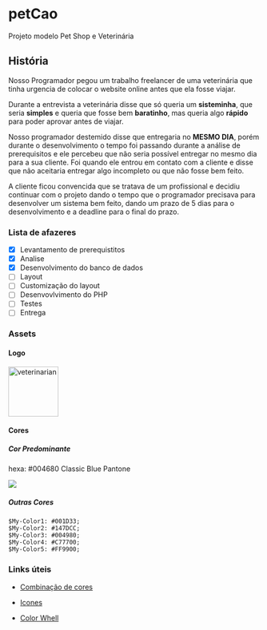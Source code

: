 # petCao
Projeto modelo Pet Shop e Veterinária

## História

Nosso Programador pegou um trabalho freelancer de uma veterinária que tinha urgencia de colocar o website online antes que ela fosse viajar.

Durante a entrevista a veterinária disse que só queria um **sisteminha**, que seria **simples** e queria que fosse bem **baratinho**, mas  queria algo **rápido** para poder aprovar antes de viajar.

Nosso programador destemido disse que entregaria no **MESMO DIA**, porém durante o desenvolvimento o tempo foi passando durante a análise de prerequisitos e ele percebeu que não seria possível entregar no mesmo dia para a sua cliente. Foi quando ele entrou em contato com a cliente e disse que não aceitaria entregar algo incompleto ou que não fosse bem feito.

A cliente ficou convencida que se tratava de um profissional e decidiu continuar com o projeto dando o tempo que o programador precisava para desenvolver um sistema bem feito, dando um prazo de 5 dias para o desenvolvimento e a deadline para o final do prazo.

### Lista de afazeres

- [x] Levantamento de prerequistitos
- [x] Analise
- [x] Desenvolvimento do banco de dados
- [ ] Layout
- [ ] Customização do layout
- [ ] Desenvovlvimento do PHP
- [ ] Testes
- [ ] Entrega

### Assets

#### Logo

<img src="https://user-images.githubusercontent.com/60659583/73879731-c09ce700-483b-11ea-9d27-0fbe63a87835.png" width="100" height="100" alt="veterinarian">

#### Cores

##### Cor Predominante

hexa: #004680 Classic Blue Pantone

<img src="https://user-images.githubusercontent.com/60659583/73768037-1b104780-4757-11ea-8bd4-9a2712b79b8a.png">


##### Outras Cores

```
$My-Color1: #001D33;
$My-Color2: #147DCC;
$My-Color3: #004980;
$My-Color4: #C77700;
$My-Color5: #FF9900;
```


### Links úteis


- [Combinação de cores](https://paletton.com/#uid=73y0u0k++oTYy+7++w7+Oin+q9T)

- [Icones](https://www.svgrepo.com/svg/242929/veterinarian)

- [Color Whell](https://color.adobe.com/pt/create/color-wheel/)






